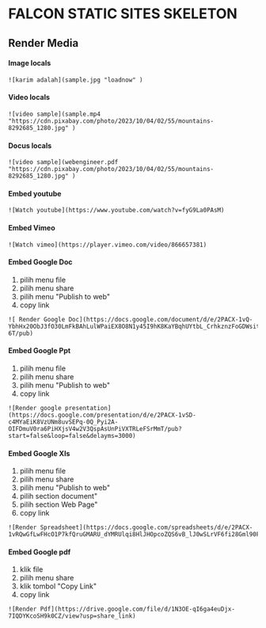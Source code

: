 # FALCON STATIC SITES SKELETON


## Render Media 

#### Image locals
```
![karim adalah](sample.jpg "loadnow" )
```

#### Video locals
```
![video sample](sample.mp4 "https://cdn.pixabay.com/photo/2023/10/04/02/55/mountains-8292685_1280.jpg" )
```

#### Docus locals
```
![video sample](webengineer.pdf "https://cdn.pixabay.com/photo/2023/10/04/02/55/mountains-8292685_1280.jpg" )
```

#### Embed youtube
```
![Watch youtube](https://www.youtube.com/watch?v=fyG9La0PAsM)
```

#### Embed Vimeo
```
![Watch vimeo](https://player.vimeo.com/video/866657381)
```

#### Embed Google Doc
1. pilih menu file
2. pilih menu share
3. pilih menu "Publish to web"
4. copy link 
```
![ Render Google Doc](https://docs.google.com/document/d/e/2PACX-1vQ-YbhHx20ObJ3fO30LmFkBAhLulWPaiEX8O8N1y45I9hK8KaYBqhUYtbL_CrhkznzFoGDWsitpa-6T/pub)
```

#### Embed Google Ppt
1. pilih menu file
2. pilih menu share
3. pilih menu "Publish to web"
4. copy link 
```
![Render google presentation](https://docs.google.com/presentation/d/e/2PACX-1vSD-c4MYaEiK8VzUNm8uvSEPq-0Q_Pyi2A-OIFDmuV0ra6PiHXjsV4w2V3QspAsUnPiVXTRLeFSrMmT/pub?start=false&loop=false&delayms=3000)
```

#### Embed Google Xls
1. pilih menu file
2. pilih menu share
3. pilih menu "Publish to web"
4. pilih section document"
5. pilih section Web Page"
6. copy link 
```
![Render Spreadsheet](https://docs.google.com/spreadsheets/d/e/2PACX-1vRQwGfLwFHcO1P7kfQruGMARU_dYMRUlqi8HlJHOpcoZQS6vB_lJ0wSLrVF6fi28Gml90FGnrGUje4a/pubhtml)
```

#### Embed Google pdf
1. klik file
2. pilih menu share
3. klik tombol "Copy Link"
4. copy link 
```
![Render Pdf](https://drive.google.com/file/d/1N3OE-qI6ga4euDjx-7IQDYKcoSH9k0CZ/view?usp=share_link)
```